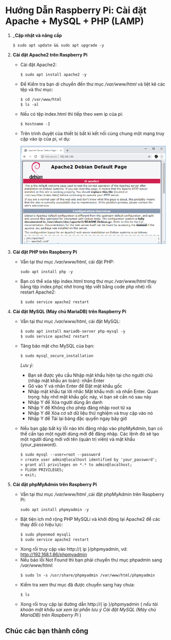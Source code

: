 # Hướng Dẫn Raspberry Pi: Cài đặt Apache + MySQL + PHP (LAMP)

1. ___Cập nhật và nâng cấp__

    ```
    $ sudo apt update && sudo apt upgrade -y
    ```
1. __Cài đặt Apache2 trên Raspberry Pi__
    * Cài đặt Apache2:
        ```
        $ sudo apt install apache2 -y
        ```
    * Để Kiểm tra bạn di chuyển đến thư mục _/var/www/html_ và liệt kê các tệp và thư mục:
        ```
        $ cd /var/www/html
        $ ls -al
        ```
    * Nếu có tệp index.html thì tiếp theo xem ip của pi:

        ```
        $ hostname -I
        ```
    * Trên trình duyệt của thiết bị bất kì kết nối cùng chung một mạng truy cập vào ip của pi, ví dụ:

        ![alt](./imgaes/pi-test-apache.png)


1. __Cài đặt PHP trên Raspberry Pi__
    * Vẫn tại thư mục _/var/www/html_, cài đặt PHP:

        ```
        sudo apt install php -y
        ```

    * Bạn có thể xóa tệp index.html trong thư mục _/var/www/html_ thay bằng tệp index.php( nhớ trong tệp viết bằng code php nhé) rồi restart Apache2:

        ```
        $ sudo service apache2 restart
        ```
1. __Cài đặt MySQL (Máy chủ MariaDB) trên Raspberry Pi__
    * Vẫn tại thư mục _/var/www/html_, cài đặt MySQL:
        ```
        $ sudo apt install mariadb-server php-mysql -y
        $ sudo service apache2 restart
        ```

    * Tăng bảo mật cho MySQL của bạn:
        ```
        $ sudo mysql_secure_installation
        ```
        _Lưu ý:_
        * Bạn sẽ được yêu cầu Nhập mật khẩu hiện tại cho người chủ (nhập mật khẩu an toàn): nhấn Enter
        * Gõ vào Y và nhấn Enter để Đặt mật khẩu gốc
        * Nhập mật khẩu tại lời nhắc Mật khẩu mới: và nhấn Enter. Quan trọng: hãy nhớ mật khẩu gốc này, vì bạn sẽ cần nó sau này
        * Nhập Y để Xóa người dùng ẩn danh
        * Nhập Y để Không cho phép đăng nhập root từ xa
        * Nhập Y để Xóa cơ sở dữ liệu thử nghiệm và truy cập vào nó
        * Nhập Y để Tải lại bảng đặc quyền ngay bây giờ
    

    * Nếu bạn gặp bất kỳ lỗi nào khi đăng nhập vào phpMyAdmin, bạn có thể cần tạo một người dùng mới để đăng nhập. Các lệnh đó sẽ tạo một người dùng mới với tên (quản trị viên) và mật khẩu (your_password).
        ```
        $ sudo mysql --user=root --password
        > create user admin@localhost identified by 'your_password';
        > grant all privileges on *.* to admin@localhost;
        > FLUSH PRIVILEGES;
        > exit;
        ```
1. __Cài đặt phpMyAdmin trên Raspberry Pi__
    * Vẫn tại thư mục _/var/www/html_ ,cài đặt phpMyAdmin trên Raspberry Pi:
        ```
        sudo apt install phpmyadmin -y
        ```
    * Bật tiện ích mở rộng PHP MySQLi và khởi động lại Apache2 để các thay đổi có hiệu lực:
        ```
        $ sudo phpenmod mysqli
        $ sudo service apache2 restart
        ```
    * Xong rồi truy cập vào http://{ ip }/phpmyadmin, vd: http://192.168.1.86/phpmyadmin
    * Nếu báo lỗi Not Found thì bạn phải chuyển thư mục phpadmin sang _/var/www/html_:
        ```
        $ sudo ln -s /usr/share/phpmyadmin /var/www/html/phpmyadmin
        ```
    * Kiểm tra xem thư mục đã được chuyển sang hay chưa:
        ```
        $ ls
        ```
    * Xong rồi truy cập lại đường dẫn http://{ ip }/phpmyadmin ( _nếu tài khoản mật khẩu sai xem lại phần lưu ý Cài đặt MySQL (Máy chủ MariaDB) trên Raspberry Pi_ )

## Chúc các bạn thành công  